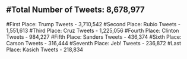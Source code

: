 #Total Number of Tweets: 8,678,977 
---
#First Place: Trump Tweets - 3,710,542
#Second Place: Rubio Tweets - 1,551,613
#Third Place: Cruz Tweets - 1,225,056
#Fourth Place: Clinton Tweets - 984,227
#Fifth Place: Sanders Tweets - 436,374
#Sixth Place: Carson Tweets - 316,444
#Seventh Place: Jeb! Tweets - 236,872
#Last Place: Kasich Tweets - 218,834
